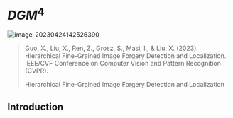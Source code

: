 # $DGM^4$

![image-20230424142526390](https://s2.loli.net/2023/04/24/tevsLECaNXPgwlk.png)

> Guo, X., Liu, X., Ren, Z., Grosz, S., Masi, I., & Liu, X. (2023). Hierarchical Fine-Grained Image Forgery Detection and Localization. IEEE/CVF Conference on Computer Vision and Pattern Recognition (CVPR).
>
> Hierarchical Fine-Grained Image Forgery Detection and Localization

## Introduction

